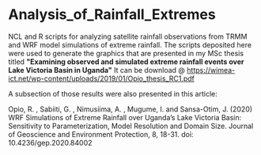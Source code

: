 # Analysis_of_Rainfall_Extremes
NCL and R scripts for analyzing satellite rainfall observations from TRMM and WRF model simulations of extreme rainfall. The scripts deposited here were used to generate the graphics that are presented in my MSc thesis titled **"Examining observed and simulated extreme rainfall events over Lake Victoria Basin in Uganda"** It can be download @ https://wimea-ict.net/wp-content/uploads/2019/01/Opio_thesis_RC1.pdf

A subsection of those results were also presented in this article:

Opio, R. , Sabiiti, G. , Nimusiima, A. , Mugume, I. and Sansa-Otim, J. (2020) WRF Simulations of Extreme Rainfall over Uganda’s Lake Victoria Basin: Sensitivity to Parameterization, Model Resolution and Domain Size. Journal of Geoscience and Environment Protection, 8, 18-31. doi: 10.4236/gep.2020.84002
